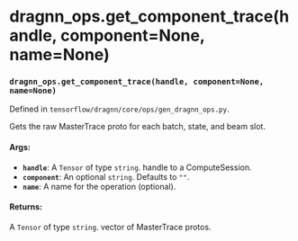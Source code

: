 # dragnn_ops.get_component_trace(handle, component=None, name=None)

### `dragnn_ops.get_component_trace(handle, component=None, name=None)`

Defined in `tensorflow/dragnn/core/ops/gen_dragnn_ops.py`.

Gets the raw MasterTrace proto for each batch, state, and beam slot.

#### Args:

*   <b>`handle`</b>: A `Tensor` of type `string`. handle to a ComputeSession.
*   <b>`component`</b>: An optional `string`. Defaults to `""`.
*   <b>`name`</b>: A name for the operation (optional).

#### Returns:

A `Tensor` of type `string`. vector of MasterTrace protos.
